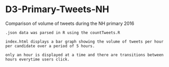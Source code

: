 # D3-Primary-Tweets-NH
Comparison of volume of tweets during the NH primary 2016

	.json data was parsed in R using the countTweets.R
	
	index.html displays a bar graph showing the volume of tweets per hour per candidate over a period of 5 hours. 
	
	only an hour is displayed at a time and there are transitions between hours everytime users click. 
